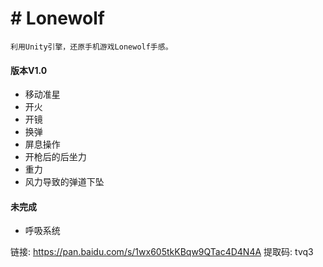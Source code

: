 # # Lonewolf

	利用Unity引擎，还原手机游戏Lonewolf手感。
  
#### 版本V1.0
+ 移动准星 
+ 开火
+ 开镜
+ 换弹
+ 屏息操作
+ 开枪后的后坐力
+ 重力
+ 风力导致的弹道下坠

#### 未完成
+ 呼吸系统

链接: https://pan.baidu.com/s/1wx605tkKBqw9QTac4D4N4A 提取码: tvq3 




